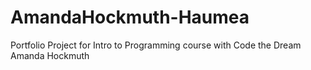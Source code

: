 # AmandaHockmuth-Haumea
Portfolio Project for Intro to Programming course with Code the Dream
Amanda Hockmuth
